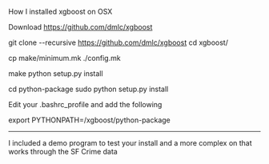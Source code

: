 How I installed xgboost on OSX

Download
https://github.com/dmlc/xgboost


git clone --recursive https://github.com/dmlc/xgboost
cd xgboost/

cp make/minimum.mk ./config.mk

make
python setup.py install

cd python-package
sudo python setup.py install


Edit your .bashrc_profile and add the following


export PYTHONPATH=/xgboost/python-package


----------------------------------------------
I included a demo program to test your install and a more complex on that works through the SF Crime data
